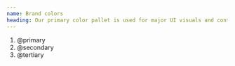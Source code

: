 ```yaml
---
name: Brand colors
heading: Our primary color pallet is used for major UI visuals and controls
---
```


<ol class="swatches">
	<li class="swatch -primary">@primary</li>
	<li class="swatch -secondary">@secondary</li>
	<li class="swatch -tertiary">@tertiary</li>
</ol>